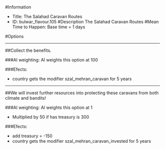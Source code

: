 #Information
 - Title: The Salahad Caravan Routes
 - ID: bulwar_flavour.105
#Description
The Salahad Caravan Routes
#Mean Time to Happen:
Base time = 1 days

#Options

___
##Collect the benefits.

###AI weighting:
AI weights this option at 100


###Efects:<ul><li>country gets the modifier szal_mehran_caravan for 5 years</li></ul>

___
##We will invest further resources into protecting these caravans from both climate and bandits!

###AI weighting:
AI weights this option at 1
 - Multiplied by 50 if has treasury is 300


###Efects:<ul><li>add treasury = -150</li><li>country gets the modifier szal_mehran_caravan_invested for 5 years</li></ul>
